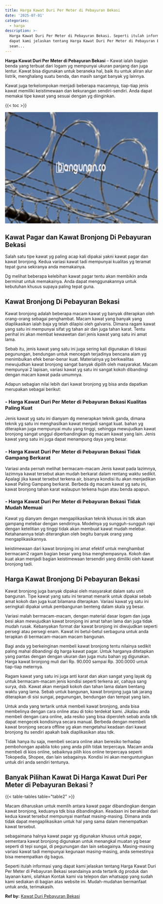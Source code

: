 ```yaml
---
title: Harga Kawat Duri Per Meter di Pebayuran Bekasi
date: '2025-07-01'
categories:
  - harga
description: >-
  Harga Kawat Duri Per Meter di Pebayuran Bekasi. Seperti itulah informasi yang
  dapat kami jelaskan tentang Harga Kawat Duri Per Meter di Pebayuran Bekasi
  sean...
---
```


**Harga Kawat Duri Per Meter di Pebayuran Bekasi** – Kawat ialah bagian benda yang terbuat dari logam yg mempunyai ukuran panjang dan juga lentur. Kawat bisa digunakan untuk beraneka hal, baik itu untuk aliran alur listrik, menghalang suatu benda, dan masih sangat banyak yg lainnya.

Kawat juga terkelompokan menjadi beberapa macamnya, tiap-tiap jenis kawat memiliki keistimewaan dan kekurangan sendiri-sendiri. Anda dapat memakai tipe kawat yang sesuai dengan yg diinginkan.

{{< toc >}}

![Harga Kawat Duri Per Meter di Pebayuran Bekasi](/images/jual-kawat-murah36.png)

## Kawat Pagar dan Kawat Bronjong Di Pebayuran Bekasi

Salah satu tipe kawat yg paling acap kali dipakai yakni kawat pagar dan kawat bronjong. Kedua variasi kawat tadi mempunyai kualitas yg teramat tepat guna sekiranya anda memakainya.

Dg melihat beberapa kelebihan kawat pagar tentu akan membikin anda berminat untuk memakainya. Anda dapat menggunakannya untuk kebutuhan khusus supaya paling tepat guna.

## Kawat Bronjong Di Pebayuran Bekasi

Kawat bronjong adalah beberapa macam kawat yg banyak diterapkan oleh orang-orang sebagai penghambat. Macam kawat yang banyak yang diaplikasikan ialah baja yg telah dilapisi oleh galvanis. Dimana ragam kawat yang satu ini mempunyai sifat yg tahan air dan juga tahan karat. Tentu perihal ini akan membat kewawetan dari jenis kawat yang satu ini amat lama.

Sebab itu, jenis kawat yang satu ini juga sering kali digunakan di lokasi pegunungan, bendungan untuk mencegah terjadinya bencana alam yg menimbulkan efek benar-benar kuat. Materialnya yg berkwalitas mewujudkan kawat bronjong sangat banyak dipilih oleh masyarakat. Macam mempunyai 2 lapisan, variasi kawat yg satu ini sangat kokoh dibandingi dengan macam kawat pada umumnya.

Adapun sebagian nilai lebih dari kawat bronjong yg bisa anda dapatkan merupakan sebagai berikut:

### \- Harga Kawat Duri Per Meter di Pebayuran Bekasi Kualitas Paling Kuat

Jenis kawat yg satu ini dianyam dg menerapkan teknik ganda, dimana teknik yg satu ini menghasilkan kawat menjadi sangat kuat. bahan yg diterapkan juga mempunyai mutu yang tinggi, sehingga mewujudkan kawat bronjong sangat unggul diperbandingkan dg macam kawat yang lain. Jenis kawat yang satu ini juga dapat menampung daya yang besar.

### \- Harga Kawat Duri Per Meter di Pebayuran Bekasi Tidak Gampang Berkarat

Variasi anda pernah melihat bermacam-macam Jenis kawat pada lazimnya, lazimnya kawat tersebut akan mudah berkarat dalam rentang waktu sedikit. Apalagi jika kawat tersebut terkena air, bisanya kondisi itu akan menjadikan kawat Paling Gampang berkarat. Berbeda dg macam kawat yg satu ini, kawat bronjong tahan karat walaupun terkena hujan atau benda apapun.

### \- Harga Kawat Duri Per Meter di Pebayuran Bekasi Tidak Mudah Memuai

Kawat yg dianyam dengan mengaplikasikan teknik khusus ini tdk akan gampang melebar dengan sendirinya. Modelnya yg sungguh-sungguh rapi dengan ketelitian yg tinggi tidak akan membuat kawat mudah melebar. Ketahanannya telah diterangkan oleh begitu banyak orang yang mengaplikasikannya.

keistimewaan dari kawat bronjong ini amat efektif untuk menghambat bermacam2 ragam bagian besar yang bisa menghempasnya. Kokoh dan kuat akan menjadi bagian keistimewaan tersendiri yang dimiliki oleh kawat bronjong tadi.

## Harga Kawat Bronjong Di Pebayuran Bekasi

Kawat bronjong juga banyak dipakai oleh masyarakat dalam satu unit bangunan. Tipe kawat yang satu ini teramat menarik untuk dipakai sebab amat kokoh dan juga kuat bilamana diterapkan. Variasi kawat yg satu ini seringkali dipakai untuk pembangunan benteng dalam skala yg besar.

Variasi malah bermacam-macam, dengan material dasar logam dan juga besi akan mewujudkan kawat bronjong ini amat tahan lama dan juga tidak mudah rusak. Kebanyakan format dar kawat bronjong ini diwujudkan seperti persegi atau persegi enam. Kawat ini betul-betul serbaguna untuk anda terapkan di bermacam-macam macam bangunan.

Bagi anda yg berkeinginan membeli kawat bronjong tentu nilainya sedikit paling mahal dibandingi dg harga kawat pagar. Untuk harganya ditetapkan yang pantas dengan dengan ukuran dan juga mutu bahan yg digunakan. Harga kawat bronjong muli dari Rp. 90.000 sampai Rp. 300.0000 untuk tiap-tiap meternya.

Ragam kawat yang satu ini juga anti karat dan akan sangat yang layak dg untuk bermacam-macam jenis kondisi seperti terkena air, cahaya sang surya, dsb. Kawat akan menjadi kokoh dan tahan lama dalam bentang waktu yang lama. Sebab untuk bangunan, kawat bronjong juga tak jarang diterapkan di sisi sungai, pegunungan, bendungan dan tempat yang lain.

Untuk anda yang tertarik untuk membeli kawat bronjong, anda bisa membelinya dengan cara online atau di toko terdekat kami. Jikalau anda membeli dengan cara online, ada resiko yang bisa diperoleh sebab anda tdk dapat mengecek kondisinya secara manual. Berbeda dengan membeli kawat bronjong secara offline yg akan mengetahui keadaan dari kawat bronjong itu sendiri apakah baik diaplikasikan atau tdk.

Tidak hanya itu saja, membeli secara online akan beresiko terhadap pembohongan apabila toko yang anda pilih tidak terpercaya. Macam anda membeli di kios online, sebaiknya pilih kios online terpercaya seperti Tokopedia, Shopee, dan lain sebagainya. Kondisi ini akan menguntungkan untuk diri anda sendiri tentunya.

## Banyak Pilihan Kawat Di Harga Kawat Duri Per Meter di Pebayuran Bekasi ?

{{< table-tables table="table2" >}}

Macam diharuskan untuk memlih antara kawat pagar dibandingkan dengan kawat bronjong, keduanya tdk bisa dibandingkan. Keadaan ini berakibat dari kedua kawat tersebut mempunyai manfaat masing-masing. Dimana anda tidak dapat mengaplikasikan untuk hal yang sama dalam menempatkan kawat tersebut.

sebagaimana halnya kawat pagar yg digunakan khusus untuk pagar, sementara kawat bronjong digunakan untuk menangkal muatan yg besar seperti di tepi sungai, di pegunungan dan lain sebagainya. Masing-masing variasi kawat tadi mempunyai kegunaan masing-masing, anda semestinya bisa menempatkan dg bagus.

Seperti itulah informasi yang dapat kami jelaskan tentang Harga Kawat Duri Per Meter di Pebayuran Bekasi seandainya anda tertarik dg produk dan layanan kami, silahkan Kontak kami via telepon dan whatsapp yang sudah kami sediakan di bagian atas website ini. Mudah-mudahan bermanfaat untuk anda, terimakasih.

**Ref by:** [Kawat Duri Pebayuran Bekasi](https://id.wikipedia.org/wiki/Kawat)
